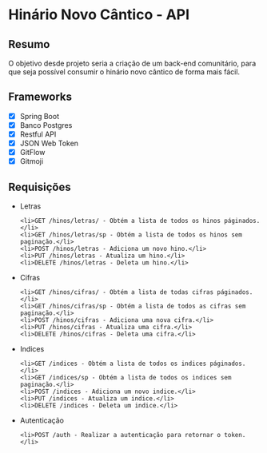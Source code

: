 # Hinário Novo Cântico - API

## Resumo
O objetivo desde projeto seria a criação de um back-end comunitário, para que seja possível consumir o hinário novo cântico de forma mais fácil.
## Frameworks
- [x] Spring Boot
- [x] Banco Postgres
- [x] Restful API
- [x] JSON Web Token
- [x] GitFlow
- [x] Gitmoji

## Requisições
<ul>
    <li>Letras </li>

    <li>GET /hinos/letras/ - Obtém a lista de todos os hinos páginados.</li>
    <li>GET /hinos/letras/sp - Obtém a lista de todos os hinos sem paginação.</li>
    <li>POST /hinos/letras - Adiciona um novo hino.</li>
    <li>PUT /hinos/letras - Atualiza um hino.</li>
    <li>DELETE /hinos/letras - Deleta um hino.</li>

</ul>

<ul>
    <li>Cifras </li>

    <li>GET /hinos/cifras/ - Obtém a lista de todas cifras páginados.</li>
    <li>GET /hinos/cifras/sp - Obtém a lista de todos as cifras sem paginação.</li>
    <li>POST /hinos/cifras - Adiciona uma nova cifra.</li>
    <li>PUT /hinos/cifras - Atualiza uma cifra.</li>
    <li>DELETE /hinos/cifras - Deleta uma cifra.</li>

</ul>

<ul>
    <li>Indices </li>

    <li>GET /indices - Obtém a lista de todos os indices páginados.</li>
    <li>GET /indices/sp - Obtém a lista de todos os indices sem paginação.</li>
    <li>POST /indices - Adiciona um novo indice.</li>
    <li>PUT /indices - Atualiza um indice.</li>
    <li>DELETE /indices - Deleta um indice.</li>

</ul>

<ul>
    <li>Autenticação </li>

    <li>POST /auth - Realizar a autenticação para retornar o token.</li>

</ul>
